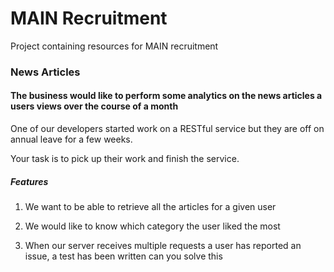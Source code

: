 # MAIN Recruitment
Project containing resources for MAIN recruitment

### News Articles

#### The business would like to perform some analytics on the news articles a users views over the course of a month

One of our developers started work on a RESTful service but they are off on annual leave for a few weeks. 

Your task is to pick up their work and finish the service.

##### Features

1. We want to be able to retrieve all the articles for a given user

2. We would like to know which category the user liked the most

3. When our server receives multiple requests a user has reported an issue, a test has been written can you solve this